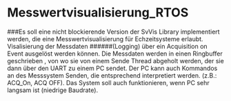 # Messwertvisualisierung_RTOS


###Es soll eine nicht blockierende Version der SvVis Library implementiert werden, die eine Messwertvisualisierung für Echzeitsysteme erlaubt. Visalisierung der Messdaten ######(Logging) über ein Acquisition on Event ausgelöst werden können. Die Messdaten werden in einen Ringbuffer geschrieben , von wo sie von einem Sende Thread abgeholt werden, der sie dann über den UART zu einem PC sendet. Der PC kann auch Kommandos an des Messsystem Senden, die entsprechend interpretiert werden. (z.B.: ACQ_On, ACQ OFF). Das System soll auch funktionieren, wenn PC sehr langsam ist (niedrige Baudrate). 

